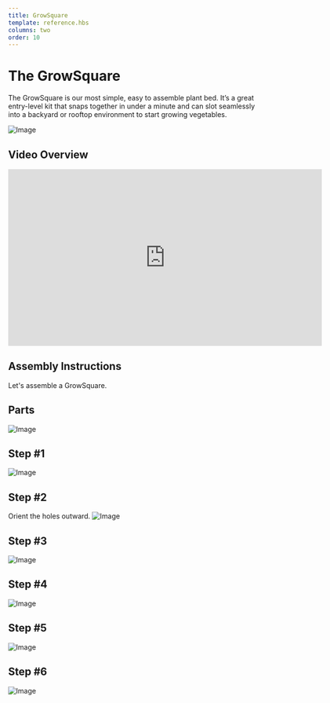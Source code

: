 ```yaml
---
title: GrowSquare
template: reference.hbs
columns: two
order: 10
---
```


# The GrowSquare

The GrowSquare is our most simple, easy to assemble plant bed. It’s a great entry-level kit that snaps together in under a minute and can slot seamlessly into a backyard or rooftop environment to start growing vegetables.

![Image](https://files.readme.io/XDdX8sHSNeo8PqBoKRUd_GrowSquare01.jpg)

## Video Overview
<iframe src="https://player.vimeo.com/video/135067079" width="640" height="360" frameborder="0" webkitallowfullscreen mozallowfullscreen allowfullscreen></iframe>

## Assembly Instructions
Let's assemble a GrowSquare.

## Parts

![Image](https://files.readme.io/MNXvqSHiQq6eMnPAjlJz_GrowSquare---v1.0---Docs---Parts.png)

## Step #1
![Image](https://files.readme.io/xJSqIRQWSRmHMEd3heKR_GrowSquare---v1.0---Docs---Step-01.png)

## Step #2
Orient the holes outward.
![Image](https://files.readme.io/SPYn1fSFKnPZfzKqqEsQ_GrowSquare---v1.0---Docs---Step-02.png)

## Step #3
![Image](https://files.readme.io/BQ7guNI7Rq3mWmJAlHDd_GrowSquare---v1.0---Docs---Step-03.png)

## Step #4
![Image](https://files.readme.io/g0c7rAbS8Ot5loEgHlnQ_GrowSquare---v1.0---Docs---Step-04.png)

## Step #5
![Image](https://files.readme.io/OEQOIm5RyFOsRLxz0QCg_GrowSquare---v1.0---Docs---Step-05.png)

## Step #6
![Image](https://files.readme.io/04sI9cwVQBScsfk62M65_GrowSquare---v1.0---Docs---Step-06.png)
